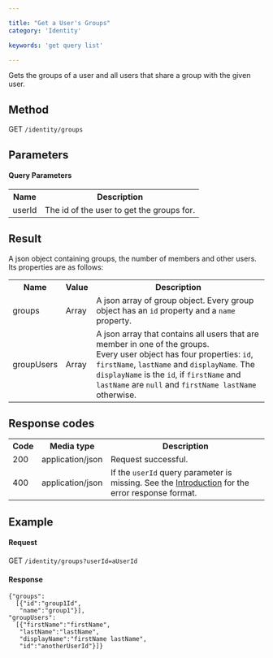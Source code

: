 ```yaml
---

title: "Get a User's Groups"
category: 'Identity'

keywords: 'get query list'

---
```



Gets the groups of a user and all users that share a group with the given user.


Method
------

GET `/identity/groups`


Parameters
---------- 

#### Query Parameters

<table class="table table-striped">
  <tr>
    <th>Name</th>
    <th>Description</th>
  </tr>
  <tr>
    <td>userId</td>
    <td>The id of the user to get the groups for.</td>
  </tr>
</table>


Result
------

A json object containing groups, the number of members and other users.
Its properties are as follows:

<table class="table table-striped">
  <tr>
    <th>Name</th>
    <th>Value</th>
    <th>Description</th>
  </tr>
  <tr>
    <td>groups</td>
    <td>Array</td>
    <td>A json array of group object. Every group object has an <code>id</code> property and a <code>name</code> property.</td>
  </tr>
  <tr>
    <td>groupUsers</td>
    <td>Array</td>
    <td>A json array that contains all users that are member in one of the groups.<br/>
    Every user object has four properties: <code>id</code>, <code>firstName</code>, <code>lastName</code> and <code>displayName</code>.
    The <code>displayName</code> is the <code>id</code>, if <code>firstName</code> and <code>lastName</code> are <code>null</code>
    and <code>firstName lastName</code> otherwise.</td>
  </tr>
</table>


Response codes
--------------

<table class="table table-striped">
  <tr>
    <th>Code</th>
    <th>Media type</th>
    <th>Description</th>
  </tr>
  <tr>
    <td>200</td>
    <td>application/json</td>
    <td>Request successful.</td>
  </tr>
  <tr>
    <td>400</td>
    <td>application/json</td>
    <td>If the <code>userId</code> query parameter is missing. See the <a href="ref:#overview-introduction">Introduction</a> for the error response format.</td>
  </tr>
</table>


Example
-------

#### Request

GET `/identity/groups?userId=aUserId`

#### Response

    {"groups":
      [{"id":"group1Id",
       "name":"group1"}],
    "groupUsers":
      [{"firstName":"firstName",
       "lastName":"lastName",
       "displayName":"firstName lastName",
       "id":"anotherUserId"}]}